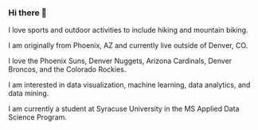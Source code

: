 ### Hi there 👋

I love sports and outdoor activities to include hiking and mountain biking. 

I am originally from Phoenix, AZ and currently live outside of Denver, CO. 

I love the Phoenix Suns, Denver Nuggets, Arizona Cardinals, Denver Broncos, and the Colorado Rockies. 

I am interested in data visualization, machine learning, data analytics, and data mining. 

I am currently a student at Syracuse University in the MS Applied Data Science Program. 
